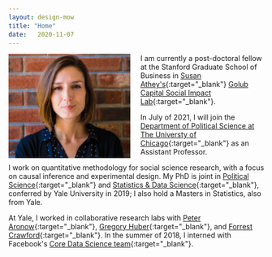 ```yaml
---
layout: design-mow
title: "Home"
date:   2020-11-07
---
```

<img style="float: left; width: 240px; margin: 0 20px 10px 0" src="/assets/molly_brick.jpg" alt="pic" />

I am currently a post-doctoral fellow at the Stanford Graduate School of Business in [Susan Athey's](https://athey.people.stanford.edu/){:target="_blank"} [Golub Capital Social Impact Lab](https://www.gsb.stanford.edu/faculty-research/centers-initiatives/sil){:target="_blank"}. 

In July of 2021, I will join the [Department of Political Science at The Universty of Chicago](https://political-science.uchicago.edu/){:target="_blank"} as an Assistant Professor. 

I work on quantitative methodology for social science research, with a focus on causal inference and experimental design. My PhD is joint in [Political Science](http://politicalscience.yale.edu/){:target="_blank"} and [Statistics & Data Science](http://statistics.yale.edu/){:target="_blank"}, conferred by Yale University in 2019; I also hold a Masters in Statistics, also from Yale. 

At Yale, I worked in collaborative research labs with [Peter Aronow](http://aronow.research.yale.edu/){:target="_blank"}, [Gregory Huber](http://huber.research.yale.edu/gspd.html){:target="_blank"}, and [Forrest Crawford](http://www.crawfordlab.io/people/){:target="_blank"}. In the summer of 2018, I interned with Facebook's [Core Data Science team](https://research.fb.com/category/data-science/){:target="_blank"}.
